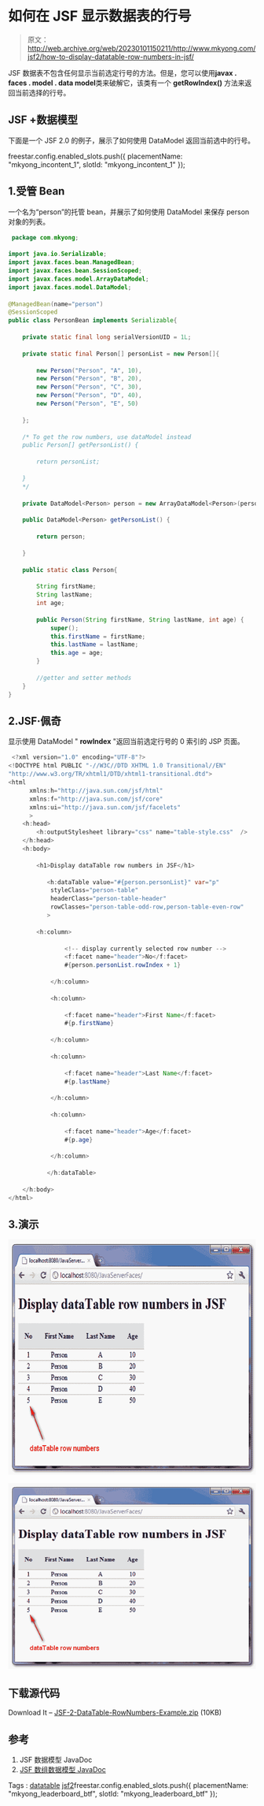 # 如何在 JSF 显示数据表的行号

> 原文：<http://web.archive.org/web/20230101150211/http://www.mkyong.com/jsf2/how-to-display-datatable-row-numbers-in-jsf/>

JSF 数据表不包含任何显示当前选定行号的方法。但是，您可以使用**javax . faces . model . data model**类来破解它，该类有一个 **getRowIndex()** 方法来返回当前选择的行号。

## JSF +数据模型

下面是一个 JSF 2.0 的例子，展示了如何使用 DataModel 返回当前选中的行号。

freestar.config.enabled_slots.push({ placementName: "mkyong_incontent_1", slotId: "mkyong_incontent_1" });

## 1.受管 Bean

一个名为“person”的托管 bean，并展示了如何使用 DataModel 来保存 person 对象的列表。

```java
 package com.mkyong;

import java.io.Serializable;
import javax.faces.bean.ManagedBean;
import javax.faces.bean.SessionScoped;
import javax.faces.model.ArrayDataModel;
import javax.faces.model.DataModel;

@ManagedBean(name="person")
@SessionScoped
public class PersonBean implements Serializable{

	private static final long serialVersionUID = 1L;

	private static final Person[] personList = new Person[]{

		new Person("Person", "A", 10),
		new Person("Person", "B", 20),
		new Person("Person", "C", 30),
		new Person("Person", "D", 40),
		new Person("Person", "E", 50)

	};

	/* To get the row numbers, use dataModel instead
	public Person[] getPersonList() {

		return personList;

	}
	*/

	private DataModel<Person> person = new ArrayDataModel<Person>(personList);

	public DataModel<Person> getPersonList() {

		return person;

	}

	public static class Person{

		String firstName;
		String lastName;
		int age;

		public Person(String firstName, String lastName, int age) {
			super();
			this.firstName = firstName;
			this.lastName = lastName;
			this.age = age;
		}

		//getter and setter methods 
	}
} 
```

## 2.JSF·佩奇

显示使用 DataModel " **rowIndex** "返回当前选定行号的 0 索引的 JSP 页面。

```java
 <?xml version="1.0" encoding="UTF-8"?>
<!DOCTYPE html PUBLIC "-//W3C//DTD XHTML 1.0 Transitional//EN" 
"http://www.w3.org/TR/xhtml1/DTD/xhtml1-transitional.dtd">
<html    
      xmlns:h="http://java.sun.com/jsf/html"
      xmlns:f="http://java.sun.com/jsf/core"
      xmlns:ui="http://java.sun.com/jsf/facelets"
      >
    <h:head>
    	<h:outputStylesheet library="css" name="table-style.css"  />
    </h:head>
    <h:body>

    	<h1>Display dataTable row numbers in JSF</h1>

    	   <h:dataTable value="#{person.personList}" var="p"
    		styleClass="person-table"
    		headerClass="person-table-header"
    		rowClasses="person-table-odd-row,person-table-even-row"
    	   >

		<h:column>

    			<!-- display currently selected row number -->
    			<f:facet name="header">No</f:facet>
    			#{person.personList.rowIndex + 1}

    		</h:column>

    		<h:column>

    			<f:facet name="header">First Name</f:facet>
    			#{p.firstName}

    		</h:column>

    		<h:column>

    			<f:facet name="header">Last Name</f:facet>
    			#{p.lastName}

    		</h:column>

    		<h:column>

    			<f:facet name="header">Age</f:facet>
    			#{p.age}

    		</h:column>

    	   </h:dataTable>

    </h:body>
</html> 
```

## 3.演示

<noscript><img src="img/bcc14871ad9fabe7f6573036d80ce94b.png" alt="jsf2-dataTable-RowNumbers-Example" title="jsf2-dataTable-RowNumbers-Example" width="639" height="478" data-original-src="http://web.archive.org/web/20210210180639im_/http://www.mkyong.com/wp-content/uploads/2010/10/jsf2-dataTable-RowNumbers-Example.png"/></noscript>

![jsf2-dataTable-RowNumbers-Example](img/d3a9cdb8b5587fe3eef9281ee61a1595.png "jsf2-dataTable-RowNumbers-Example")

## 下载源代码

Download It – [JSF-2-DataTable-RowNumbers-Example.zip](http://web.archive.org/web/20210210180639/http://www.mkyong.com/wp-content/uploads/2010/10/JSF-2-DataTable-RowNumbers-Example.zip) (10KB)

## 参考

1.  JSF 数据模型 JavaDoc
2.  [JSF 数组数据模型 JavaDoc](http://web.archive.org/web/20210210180639/https://javaserverfaces.dev.java.net/nonav/docs/2.0/javadocs/javax/faces/model/ArrayDataModel.html)

Tags : [datatable](http://web.archive.org/web/20210210180639/https://mkyong.com/tag/datatable/) [jsf2](http://web.archive.org/web/20210210180639/https://mkyong.com/tag/jsf2/)freestar.config.enabled_slots.push({ placementName: "mkyong_leaderboard_btf", slotId: "mkyong_leaderboard_btf" });<input type="hidden" id="mkyong-current-postId" value="7424">